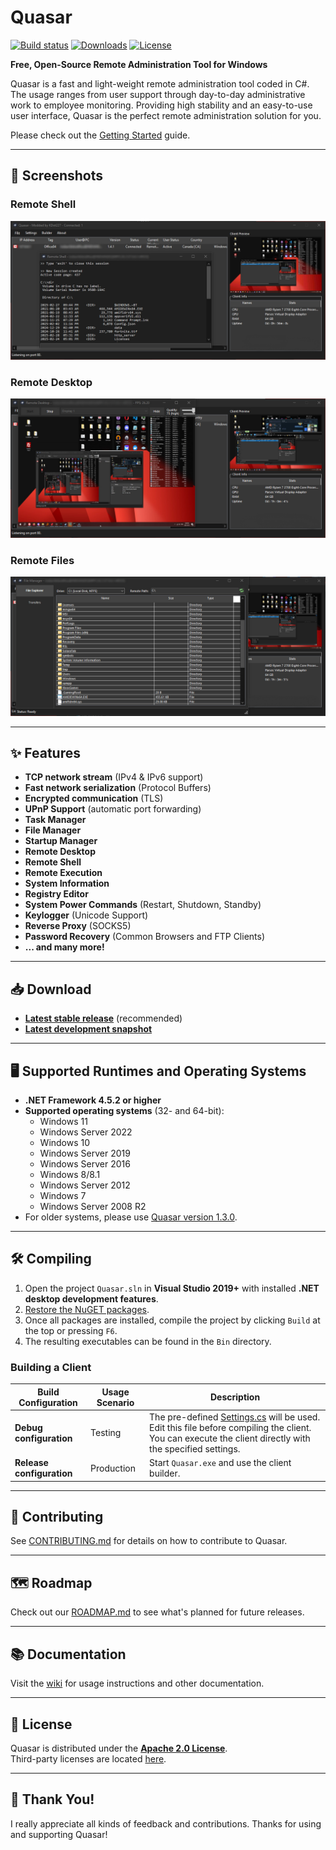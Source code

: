 # Quasar

[![Build status](https://ci.appveyor.com/api/projects/status/5857hfy6r1ltb5f2?svg=true)](https://ci.appveyor.com/project/MaxXor/quasar)
[![Downloads](https://img.shields.io/github/downloads/Quasar-Continuation/Quasar-Modded/total.svg)](https://github.com/Quasar-Continuation/Quasar-Modded/releases)
[![License](https://img.shields.io/github/license/Quasar-Continuation/Quasar-Modded.svg)](LICENSE)

**Free, Open-Source Remote Administration Tool for Windows**

Quasar is a fast and light-weight remote administration tool coded in C#. The usage ranges from user support through day-to-day administrative work to employee monitoring. Providing high stability and an easy-to-use user interface, Quasar is the perfect remote administration solution for you.

Please check out the [Getting Started](https://github.com/Quasar-Continuation/Quasar-Modded/wiki/Getting-Started) guide.

---

## 📸 Screenshots

### Remote Shell
![remote-shell](Images/remote-shell.png)

### Remote Desktop
![remote-desktop](Images/remote-desktop.png)

### Remote Files
![remote-files](Images/remote-files.png)

---

## ✨ Features

- **TCP network stream** (IPv4 & IPv6 support)
- **Fast network serialization** (Protocol Buffers)
- **Encrypted communication** (TLS)
- **UPnP Support** (automatic port forwarding)
- **Task Manager**
- **File Manager**
- **Startup Manager**
- **Remote Desktop**
- **Remote Shell**
- **Remote Execution**
- **System Information**
- **Registry Editor**
- **System Power Commands** (Restart, Shutdown, Standby)
- **Keylogger** (Unicode Support)
- **Reverse Proxy** (SOCKS5)
- **Password Recovery** (Common Browsers and FTP Clients)
- **... and many more!**

---

## 📥 Download

- **[Latest stable release](https://github.com/Quasar-Continuation/Quasar-Modded/releases)** (recommended)
- **[Latest development snapshot](https://ci.appveyor.com/project/MaxXor/quasar)**

---

## 🖥️ Supported Runtimes and Operating Systems

- **.NET Framework 4.5.2 or higher**
- **Supported operating systems** (32- and 64-bit):
  - Windows 11
  - Windows Server 2022
  - Windows 10
  - Windows Server 2019
  - Windows Server 2016
  - Windows 8/8.1
  - Windows Server 2012
  - Windows 7
  - Windows Server 2008 R2
- For older systems, please use [Quasar version 1.3.0](https://github.com/Quasar-Continuation/Quasar-Modded/releases/tag/v1.3.0.0).

---

## 🛠️ Compiling

1. Open the project `Quasar.sln` in **Visual Studio 2019+** with installed **.NET desktop development features**.
2. [Restore the NuGET packages](https://docs.microsoft.com/en-us/nuget/consume-packages/package-restore).
3. Once all packages are installed, compile the project by clicking `Build` at the top or pressing `F6`.
4. The resulting executables can be found in the `Bin` directory.

### Building a Client

| **Build Configuration** | **Usage Scenario** | **Description** |
|--------------------------|--------------------|-----------------|
| **Debug configuration**  | Testing            | The pre-defined [Settings.cs](/Quasar.Client/Config/Settings.cs) will be used. Edit this file before compiling the client. You can execute the client directly with the specified settings. |
| **Release configuration**| Production         | Start `Quasar.exe` and use the client builder. |

---

## 🤝 Contributing

See [CONTRIBUTING.md](CONTRIBUTING.md) for details on how to contribute to Quasar.

---

## 🗺️ Roadmap

Check out our [ROADMAP.md](ROADMAP.md) to see what's planned for future releases.

---

## 📚 Documentation

Visit the [wiki](https://github.com/Quasar-Continuation/Quasar-Modded/wiki) for usage instructions and other documentation.

---

## 📜 License

Quasar is distributed under the **[Apache 2.0 License](LICENSE)**.  
Third-party licenses are located [here](Licenses).

---

## 🙏 Thank You!

I really appreciate all kinds of feedback and contributions. Thanks for using and supporting Quasar!